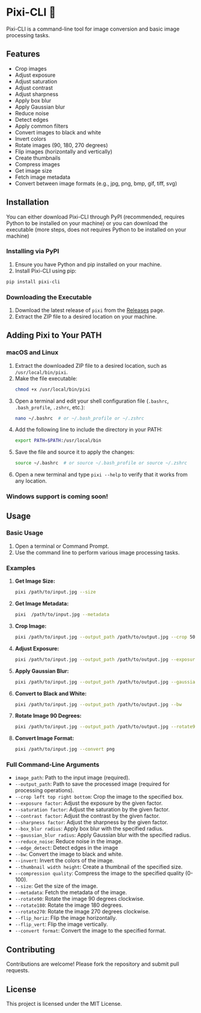 
# Pixi-CLI 🧚

Pixi-CLI is a command-line tool for image conversion and basic image processing tasks.

## Features

- Crop images
- Adjust exposure
- Adjust saturation
- Adjust contrast
- Adjust sharpness
- Apply box blur
- Apply Gaussian blur
- Reduce noise
- Detect edges
- Apply common filters
- Convert images to black and white
- Invert colors
- Rotate images (90, 180, 270 degrees)
- Flip images (horizontally and vertically)
- Create thumbnails
- Compress images
- Get image size
- Fetch image metadata
- Convert between image formats (e.g., jpg, png, bmp, gif, tiff, svg)

## Installation
You can either download Pixi-CLI through PyPI (recommended, requires Python to be installed on your machine) or you can download the executable (more steps, does not requires Python to be installed on your machine)

### Installing via PyPI

1. Ensure you have Python and pip installed on your machine.
2. Install Pixi-CLI using pip:
```sh
pip install pixi-cli
```

### Downloading the Executable

1. Download the latest release of `pixi` from the [Releases](https://github.com/zainkarim/pixi-cli/releases) page.
2. Extract the ZIP file to a desired location on your machine.

## Adding Pixi to Your PATH

### macOS and Linux

1. Extract the downloaded ZIP file to a desired location, such as `/usr/local/bin/pixi`.
2. Make the file executable:
   ```sh
   chmod +x /usr/local/bin/pixi
   ```
3. Open a terminal and edit your shell configuration file (`.bashrc`, `.bash_profile`, `.zshrc`, etc.):
   ```sh
   nano ~/.bashrc  # or ~/.bash_profile or ~/.zshrc
   ```
4. Add the following line to include the directory in your PATH:
   ```sh
   export PATH=$PATH:/usr/local/bin
   ```
5. Save the file and source it to apply the changes:
   ```sh
   source ~/.bashrc  # or source ~/.bash_profile or source ~/.zshrc
   ```
6. Open a new terminal and type `pixi --help` to verify that it works from any location.

### Windows support is coming soon!

## Usage

### Basic Usage

1. Open a terminal or Command Prompt.
2. Use the command line to perform various image processing tasks.

### Examples

1. **Get Image Size:**
   ```sh
   pixi /path/to/input.jpg --size
   ```

2. **Get Image Metadata:**
   ```sh
   pixi  /path/to/input.jpg --metadata
   ```

3. **Crop Image:**
   ```sh
   pixi /path/to/input.jpg --output_path /path/to/output.jpg --crop 50 50 200 200
   ```

4. **Adjust Exposure:**
   ```sh
   pixi /path/to/input.jpg --output_path /path/to/output.jpg --exposure 1.2
   ```

5. **Apply Gaussian Blur:**
   ```sh
   pixi /path/to/input.jpg --output_path /path/to/output.jpg --gaussian_blur 2.0
   ```

6. **Convert to Black and White:**
   ```sh
   pixi /path/to/input.jpg --output_path /path/to/output.jpg --bw
   ```

7. **Rotate Image 90 Degrees:**
   ```sh
   pixi /path/to/input.jpg --output_path /path/to/output.jpg --rotate90
   ```

8. **Convert Image Format:**
   ```sh
   pixi /path/to/input.jpg --convert png
   ```

### Full Command-Line Arguments

- `image_path`: Path to the input image (required).
- `--output_path`: Path to save the processed image (required for processing operations).
- `--crop left top right bottom`: Crop the image to the specified box.
- `--exposure factor`: Adjust the exposure by the given factor.
- `--saturation factor`: Adjust the saturation by the given factor.
- `--contrast factor`: Adjust the contrast by the given factor.
- `--sharpness factor`: Adjust the sharpness by the given factor.
- `--box_blur radius`: Apply box blur with the specified radius.
- `--gaussian_blur radius`: Apply Gaussian blur with the specified radius.
- `--reduce_noise`: Reduce noise in the image.
- `--edge_detect`: Detect edges in the image
- `--bw`: Convert the image to black and white.
- `--invert`: Invert the colors of the image.
- `--thumbnail width height`: Create a thumbnail of the specified size.
- `--compression quality`: Compress the image to the specified quality (0-100).
- `--size`: Get the size of the image.
- `--metadata`: Fetch the metadata of the image.
- `--rotate90`: Rotate the image 90 degrees clockwise.
- `--rotate180`: Rotate the image 180 degrees.
- `--rotate270`: Rotate the image 270 degrees clockwise.
- `--flip_horiz`: Flip the image horizontally.
- `--flip_vert`: Flip the image vertically.
- `--convert format`: Convert the image to the specified format.

## Contributing

Contributions are welcome! Please fork the repository and submit pull requests.

## License

This project is licensed under the MIT License.
